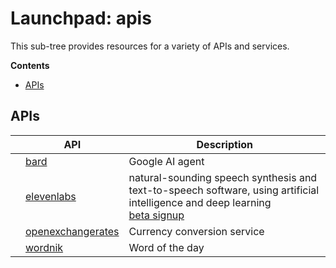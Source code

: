 # Launchpad: apis
This sub-tree provides resources for a variety of APIs and services.

**Contents**
<!-- vscode-markdown-toc -->
* [APIs](#APIs)

<!-- vscode-markdown-toc-config
	numbering=false
	autoSave=true
	/vscode-markdown-toc-config -->
<!-- /vscode-markdown-toc -->

## <a name='APIs'></a>APIs 
|   | **API**      | **Description** |
| - | ------------ | --------------- |
|   | [bard](https://bard.google.com/) | Google AI agent | 
|   | [elevenlabs](https://beta.elevenlabs.io/) | natural-sounding speech synthesis and text-to-speech software, using artificial intelligence and deep learning</br> [beta signup](https://beta.elevenlabs.io/sign-up) | 
|   | [openexchangerates](./openexchangerates/README.md) | Currency conversion service |
|   | [wordnik](./wordnik/README.md) | Word of the day |
